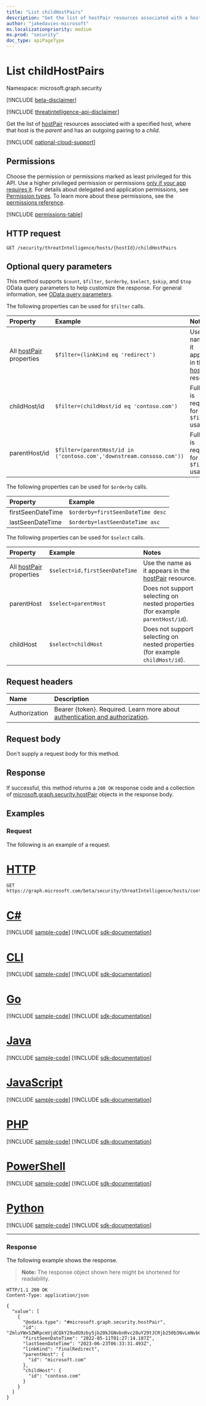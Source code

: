 ```yaml
---
title: "List childHostPairs"
description: "Get the list of hostPair resources associated with a host, where that host is the parent and has an outgoing pairing to a child."
author: "jakedavies-microsoft"
ms.localizationpriority: medium
ms.prod: "security"
doc_type: apiPageType
---
```


# List childHostPairs
Namespace: microsoft.graph.security

[!INCLUDE [beta-disclaimer](../../includes/beta-disclaimer.md)]

[!INCLUDE [threatintelligence-api-disclaimer](../../includes/threatintelligence-api-disclaimer.md)]

Get the list of [hostPair](../resources/security-hostpair.md) resources associated with a specified host, where that host is the *parent* and has an outgoing pairing to a *child*.

[!INCLUDE [national-cloud-support](../../includes/global-only.md)]

## Permissions
Choose the permission or permissions marked as least privileged for this API. Use a higher privileged permission or permissions [only if your app requires it](/graph/permissions-overview#best-practices-for-using-microsoft-graph-permissions). For details about delegated and application permissions, see [Permission types](/graph/permissions-overview#permission-types). To learn more about these permissions, see the [permissions reference](/graph/permissions-reference).

<!-- { "blockType": "permissions", "name": "security_host_list_childhostpairs" } -->
[!INCLUDE [permissions-table](../includes/permissions/security-host-list-childhostpairs-permissions.md)]

## HTTP request
<!-- {
  "blockType": "ignored"
}
-->
``` http
GET /security/threatIntelligence/hosts/{hostId}/childHostPairs
```

## Optional query parameters
This method supports `$count`, `$filter`, `$orderby`, `$select`, `$skip`, and `$top` OData query parameters to help customize the response. For general information, see [OData query parameters](/graph/query-parameters).

The following properties can be used for `$filter` calls.

|Property|Example|Notes|
|:---|:---|:---|
|All [hostPair](../resources/security-hostpair.md) properties|`$filter=(linkKind eq 'redirect')`|Use the name as it appears in the [hostPair](../resources/security-hostpair.md) resource.|
|childHost/id|`$filter=(childHost/id eq 'contoso.com')`|Full path is requried for `$filter` usage.|
|parentHost/id|`$filter=(parentHost/id in ('contoso.com','downstream.consoso.com'))`|Full path is required for `$filter` usage.|

The following properties can be used for `$orderby` calls.

|Property|Example|
|:---|:---|
|firstSeenDateTime|`$orderby=firstSeenDateTime desc`|
|lastSeenDateTime|`$orderby=lastSeenDateTime asc`|

The following properties can be used for `$select` calls.

|Property|Example|Notes|
|:---|:---|:---|
|All [hostPair](../resources/security-hostpair.md) properties|`$select=id,firstSeenDateTime`|Use the name as it appears in the [hostPair](../resources/security-hostpair.md) resource.|
|parentHost|`$select=parentHost`|Does not support selecting on nested properties (for example `parentHost/id`).|
|childHost|`$select=childHost`|Does not support selecting on nested properties (for example `childHost/id`).|

## Request headers
|Name|Description|
|:---|:---|
|Authorization|Bearer {token}. Required. Learn more about [authentication and authorization](/graph/auth/auth-concepts).|

## Request body
Don't supply a request body for this method.

## Response
If successful, this method returns a `200 OK` response code and a collection of [microsoft.graph.security.hostPair](../resources/security-hostpair.md) objects in the response body.

## Examples

### Request
The following is an example of a request.
# [HTTP](#tab/http)
<!-- {
  "blockType": "request",
  "name": "list_childhostpair",
  "sampleKeys": ["contoso.com"]
}
-->
``` http
GET https://graph.microsoft.com/beta/security/threatIntelligence/hosts/contoso.com/childHostPairs
```

# [C#](#tab/csharp)
[!INCLUDE [sample-code](../includes/snippets/csharp/list-childhostpair-csharp-snippets.md)]
[!INCLUDE [sdk-documentation](../includes/snippets/snippets-sdk-documentation-link.md)]

# [CLI](#tab/cli)
[!INCLUDE [sample-code](../includes/snippets/cli/list-childhostpair-cli-snippets.md)]
[!INCLUDE [sdk-documentation](../includes/snippets/snippets-sdk-documentation-link.md)]

# [Go](#tab/go)
[!INCLUDE [sample-code](../includes/snippets/go/list-childhostpair-go-snippets.md)]
[!INCLUDE [sdk-documentation](../includes/snippets/snippets-sdk-documentation-link.md)]

# [Java](#tab/java)
[!INCLUDE [sample-code](../includes/snippets/java/list-childhostpair-java-snippets.md)]
[!INCLUDE [sdk-documentation](../includes/snippets/snippets-sdk-documentation-link.md)]

# [JavaScript](#tab/javascript)
[!INCLUDE [sample-code](../includes/snippets/javascript/list-childhostpair-javascript-snippets.md)]
[!INCLUDE [sdk-documentation](../includes/snippets/snippets-sdk-documentation-link.md)]

# [PHP](#tab/php)
[!INCLUDE [sample-code](../includes/snippets/php/list-childhostpair-php-snippets.md)]
[!INCLUDE [sdk-documentation](../includes/snippets/snippets-sdk-documentation-link.md)]

# [PowerShell](#tab/powershell)
[!INCLUDE [sample-code](../includes/snippets/powershell/list-childhostpair-powershell-snippets.md)]
[!INCLUDE [sdk-documentation](../includes/snippets/snippets-sdk-documentation-link.md)]

# [Python](#tab/python)
[!INCLUDE [sample-code](../includes/snippets/python/list-childhostpair-python-snippets.md)]
[!INCLUDE [sdk-documentation](../includes/snippets/snippets-sdk-documentation-link.md)]

---

### Response
The following example shows the response.
>**Note:** The response object shown here might be shortened for readability.
<!-- {
  "blockType": "response",
  "truncated": true,
  "@odata.type": "Collection(microsoft.graph.security.hostPair)"
}
-->
``` http
HTTP/1.1 200 OK
Content-Type: application/json

{
  "value": [
    {
      "@odata.type": "#microsoft.graph.security.hostPair",
      "id": "ZmluYWxSZWRpcmVjdCQkY29udG9zby5jb20kJGNvbnRvc28uY29tJCRjb250b3NvLmNvbQ==",
      "firstSeenDateTime": "2022-05-11T01:27:14.187Z",
      "lastSeenDateTime": "2023-06-23T06:33:31.493Z",
      "linkKind": "finalRedirect",
      "parentHost": {
        "id": "microsoft.com"
      },
      "childHost": {
        "id": "contoso.com"
      }
    }
  ]
}
```

